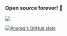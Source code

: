 ### Open source forever! 🙌

![](https://visitor-badge.glitch.me/badge?page_id=github.com/Lamicc)

[![Anurag's GitHub stats](https://github-readme-stats.vercel.app/api?username=lamicc)](https://github.com/anuraghazra/github-readme-stats)

<!--
**Lamicc/Lamicc** is a ✨ _special_ ✨ repository because its `README.md` (this file) appears on your GitHub profile.

Here are some ideas to get you started:

- 🔭 I’m currently working on ...
- 🌱 I’m currently learning ...
- 👯 I’m looking to collaborate on ...
- 🤔 I’m looking for help with ...
- 💬 Ask me about ...
- 📫 How to reach me: ...
- 😄 Pronouns: ...
- ⚡ Fun fact: ...
-->
